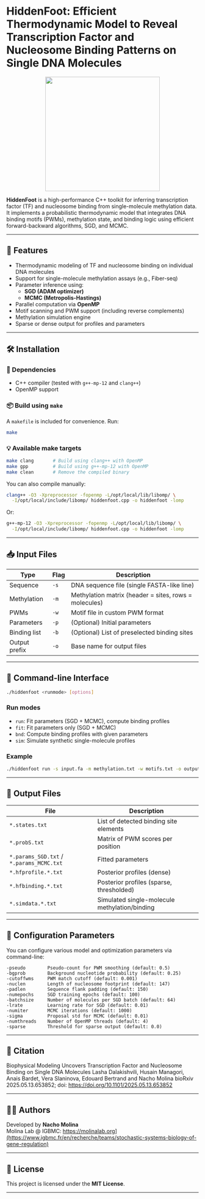 # HiddenFoot: Efficient Thermodynamic Model to Reveal Transcription Factor and Nucleosome Binding Patterns on Single DNA Molecules

<div align="center">
  <img src="https://github.com/MolinaLab-IGBMC/HiddenFoot/assets/34145153/d49969d7-ed83-4ad4-aa21-97eabc37ea2d" width="300" height="300">
</div>

**HiddenFoot** is a high-performance C++ toolkit for inferring transcription factor (TF) and nucleosome binding from single-molecule methylation data. It implements a probabilistic thermodynamic model that integrates DNA binding motifs (PWMs), methylation state, and binding logic using efficient forward-backward algorithms, SGD, and MCMC.

---

## 🚀 Features

- Thermodynamic modeling of TF and nucleosome binding on individual DNA molecules
- Support for single-molecule methylation assays (e.g., Fiber-seq)
- Parameter inference using:
  - **SGD (ADAM optimizer)**
  - **MCMC (Metropolis-Hastings)**
- Parallel computation via **OpenMP**
- Motif scanning and PWM support (including reverse complements)
- Methylation simulation engine
- Sparse or dense output for profiles and parameters

---

## 🛠 Installation

### 🔧 Dependencies

- C++ compiler (tested with `g++-mp-12` and `clang++`)
- OpenMP support

### 📦 Build using `make`

A `makefile` is included for convenience. Run:

```bash
make
```

### 💡 Available make targets

```bash
make clang       # Build using clang++ with OpenMP
make gpp         # Build using g++-mp-12 with OpenMP
make clean       # Remove the compiled binary
```

You can also compile manually:

```bash
clang++ -O3 -Xpreprocessor -fopenmp -L/opt/local/lib/libomp/ \
  -I/opt/local/include/libomp/ hiddenfoot.cpp -o hiddenfoot -lomp
```

Or:

```bash
g++-mp-12 -O3 -Xpreprocessor -fopenmp -L/opt/local/lib/libomp/ \
  -I/opt/local/include/libomp/ hiddenfoot.cpp -o hiddenfoot -lomp
```

---

## 📥 Input Files

| Type   | Flag      | Description |
|--------|-----------|-------------|
| Sequence      | `-s` | DNA sequence file (single FASTA-like line) |
| Methylation   | `-m` | Methylation matrix (header = sites, rows = molecules) |
| PWMs          | `-w` | Motif file in custom PWM format |
| Parameters    | `-p` | (Optional) Initial parameters |
| Binding list  | `-b` | (Optional) List of preselected binding sites |
| Output prefix | `-o` | Base name for output files |

---

## 🔧 Command-line Interface

```bash
./hiddenfoot <runmode> [options]
```

### Run modes

- `run`: Fit parameters (SGD + MCMC), compute binding profiles
- `fit`: Fit parameters only (SGD + MCMC)
- `bnd`: Compute binding profiles with given parameters
- `sim`: Simulate synthetic single-molecule profiles

### Example

```bash
./hiddenfoot run -s input.fa -m methylation.txt -w motifs.txt -o output
```

---

## 🧪 Output Files

| File | Description |
|------|-------------|
| `*.states.txt` | List of detected binding site elements |
| `*.probS.txt`  | Matrix of PWM scores per position |
| `*.params_SGD.txt` / `*.params_MCMC.txt` | Fitted parameters |
| `*.hfprofile.*.txt` | Posterior profiles (dense) |
| `*.hfbinding.*.txt` | Posterior profiles (sparse, thresholded) |
| `*.simdata.*.txt` | Simulated single-molecule methylation/binding |

---

## 🧬 Configuration Parameters

You can configure various model and optimization parameters via command-line:

```text
-pseudo        Pseudo-count for PWM smoothing (default: 0.5)
-bgprob        Background nucleotide probability (default: 0.25)
-cutoffwms     PWM match cutoff (default: 0.001)
-nuclen        Length of nucleosome footprint (default: 147)
-padlen        Sequence flank padding (default: 150)
-numepochs     SGD training epochs (default: 100)
-batchsize     Number of molecules per SGD batch (default: 64)
-lrate         Learning rate for SGD (default: 0.01)
-numiter       MCMC iterations (default: 1000)
-sigma         Proposal std for MCMC (default: 0.01)
-numthreads    Number of OpenMP threads (default: 4)
-sparse        Threshold for sparse output (default: 0.0)
```

---

## 📖 Citation

Biophysical Modeling Uncovers Transcription Factor and Nucleosome Binding on Single DNA Molecules
Lasha Dalakishvili, Husain Managori, Anais Bardet, Vera Slaninova, Edouard Bertrand and Nacho Molina
bioRxiv 2025.05.13.653852; doi: https://doi.org/10.1101/2025.05.13.653852

---

## 👩‍🔬 Authors

Developed by **Nacho Molina**  
Molina Lab @ IGBMC: https://molinalab.org](https://www.igbmc.fr/en/recherche/teams/stochastic-systems-biology-of-gene-regulation)  

---

## 🧾 License

This project is licensed under the **MIT License**.

---
